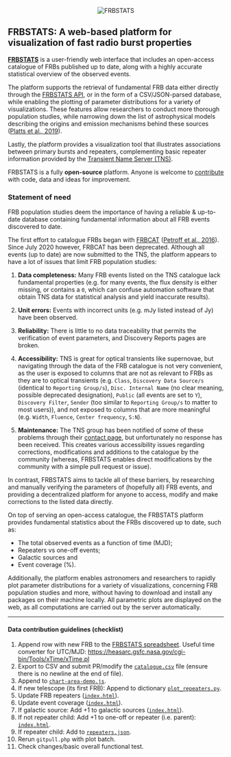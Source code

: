 <p align="center">
  <img src="https://i.imgur.com/46QBLvD.png?raw=true" alt="FRBSTATS"/>
</p>

## FRBSTATS: A web-based platform for visualization of fast radio burst properties

**[FRBSTATS](https://www.herta-experiment.org/frbstats)** is a user-friendly web interface that includes an open-access catalogue of FRBs published up to date, along with a highly accurate statistical overview of the observed events.

The platform supports the retrieval of fundamental FRB data either directly through the [FRBSTATS API](https://www.herta-experiment.org/frbstats/api), or in the form of a CSV/JSON-parsed database, while enabling the plotting of parameter distributions for a variety of visualizations. These features allow researchers to conduct more thorough population studies, while narrowing down the list of astrophysical models describing the origins and emission mechanisms behind these sources ([Platts et al., 2019](https://arxiv.org/abs/1810.05836)).

Lastly, the platform provides a visualization tool that illustrates associations between primary bursts and repeaters, complementing basic repeater information provided by the [Transient Name Server (TNS)](https://www.wis-tns.org).

FRBSTATS is a fully **open-source** platform. Anyone is welcome to [contribute](https://github.com/HeRTA/FRBSTATS/issues) with code, data and ideas for improvement.

### Statement of need

FRB population studies deem the importance of having a reliable & up-to-date database containing fundamental information about all FRB events discovered to date.

The first effort to catalogue FRBs began with [FRBCAT](http://frbcat.org) ([Petroff et al., 2016](http://adsabs.harvard.edu/abs/2016PASA...33...45P)).
Since July 2020 however, FRBCAT has been deprecated. Although all events (up to date) are now submitted
to the TNS, the platform appears to have a lot of
issues that limit FRB population studies:

1. **Data completeness:** Many FRB events listed on the TNS catalogue lack fundamental properties (e.g. for many events, the flux density is either missing, or contains a `0`, which can confuse automation software that obtain TNS data for statistical analysis and yield inaccurate results).

2. **Unit errors:** Events with incorrect units (e.g. mJy listed instead of Jy) have been observed.

3. **Reliability:** There is little to no data traceability that permits the verification of event parameters, and Discovery Reports pages are broken.

4. **Accessibility:** TNS is great for optical transients like supernovae, but navigating through the data of the FRB catalogue is not very convenient, as the user is exposed to columns that are not as relevant to FRBs as they are to optical transients (e.g. `Class`, `Discovery Data Source/s` (identical to `Reporting Group/s`), `Disc. Internal Name` (no clear meaning, possible deprecated designation), `Public` (all events are set to `Y`), `Discovery Filter`, `Sender` (too similar to `Reporting Group/s` to matter to most users)), and not exposed to columns that are more meaningful (e.g. `Width`, `Fluence`, `Center frequency`, `S:N`).

5. **Maintenance:** The TNS group has been notified of some of these problems through their [contact page](https://www.wis-tns.org/content/contact-us), but unfortunately no response has been received. This creates various accessibility issues regarding corrections, modifications and additions to the catalogue by the community (whereas, FRBSTATS enables direct modifications by the community with a simple pull request or issue).

In contrast, FRBSTATS aims to tackle all of these barriers, by researching and manually verifying the parameters of
(hopefully all) FRB events, and providing a decentralized platform for anyone to access, modify and make corrections
to the listed data directly.

On top of serving an open-access catalogue, the FRBSTATS platform provides fundamental statistics about
the FRBs discovered up to date, such as:

- The total observed events as a function of time (MJD);
- Repeaters vs one-off events;
- Galactic sources and
- Event coverage (%).

Additionally, the platform enables astronomers and researchers to rapidly plot parameter distributions for a
variety of visualizations, concerning FRB population studies and more, without having to download and install any
packages on their machine locally. All parametric plots are displayed on the web, as all computations are carried out
by the server automatically.

---

#### Data contribution guidelines (checklist)

1. Append row with new FRB to the [FRBSTATS spreadsheet](https://docs.google.com/spreadsheets/d/1W27KNa6yJzYA_b8HLSz4hxtWEZQtxUhGTXfQjlXgpzY/edit?usp=sharing). Useful time converter for UTC/MJD: https://heasarc.gsfc.nasa.gov/cgi-bin/Tools/xTime/xTime.pl
3. Export to CSV and submit PR/modify the [`catalogue.csv`](https://github.com/HeRTA/FRBSTATS/blob/main/catalogue.csv) file (ensure there is no newline at the end of file).
4. Append to [`chart-area-demo.js`](https://github.com/HeRTA/FRBSTATS/blob/main/js/demo/chart-area-demo.js#L50).
5. If new telescope (its first FRB): Append to dictionary [`plot_repeaters.py`](https://github.com/HeRTA/FRBSTATS/blob/main/figs/repeaters/plot_repeaters.py#L99).
6. Update FRB repeaters ([`index.html`](https://github.com/HeRTA/FRBSTATS/blob/main/index.html#L164)).
7. Update event coverage ([`index.html`](https://github.com/HeRTA/FRBSTATS/blob/main/index.html#L203)).
8. If galactic source: Add +1 to galactic sources ([`index.html`](https://github.com/HeRTA/FRBSTATS/blob/main/index.html#L182)).
9. If not repeater child: Add +1 to one-off or repeater (i.e. parent): [`index.html`](https://github.com/HeRTA/FRBSTATS/blob/main/index.html#L182).
10. If repeater child: Add to [`repeaters.json`](https://github.com/HeRTA/FRBSTATS/blob/main/repeaters.json).
11. Rerun `gitpull.php` with plot batch.
12. Check changes/basic overall functional test.
